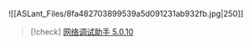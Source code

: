 ![[ASLant_Files/8fa482703899539a5d091231ab932fb.jpg|250]]



> [!check] [网络调试助手 5.0.10](https://aslant.top/Cloud/OneDrive/Other/Drivers/net_debug.exe)


























